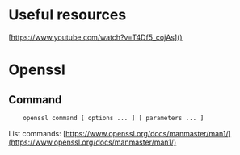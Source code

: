 # Useful resources
[https://www.youtube.com/watch?v=T4Df5_cojAs]()

# Openssl
## Command
```bash
	openssl command [ options ... ] [ parameters ... ]
```
List commands:
[https://www.openssl.org/docs/manmaster/man1/](https://www.openssl.org/docs/manmaster/man1/)